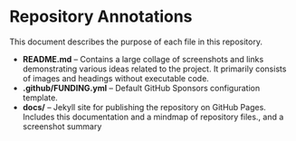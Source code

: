 # Repository Annotations

This document describes the purpose of each file in this repository.

- **README.md** – Contains a large collage of screenshots and links demonstrating various ideas related to the project. It primarily consists of images and headings without executable code.
- **.github/FUNDING.yml** – Default GitHub Sponsors configuration template.
- **docs/** – Jekyll site for publishing the repository on GitHub Pages. Includes this documentation and a mindmap of repository files., and a screenshot summary
